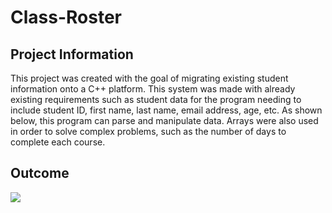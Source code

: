 # Class-Roster
## Project Information

This project was created with the goal of migrating existing student information onto a C++ platform. This system was made with already existing requirements such as student data for the program needing to include student ID, first name, last name, email address, age, etc. As shown below, this program can parse and manipulate data. Arrays were also used in order to solve complex problems, such as the number of days to complete each course.

## Outcome
<img src = "https://github.com/AlyGA/Class-Roster/blob/master/ClassRoster.PNG"  />
